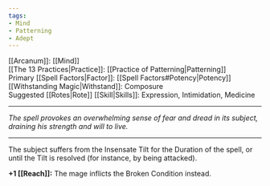 ```yaml
---
tags:
- Mind
- Patterning
- Adept
---
```


[[Arcanum]]: [[Mind]]\
[[The 13 Practices|Practice]]: [[Practice of Patterning|Patterning]]\
Primary [[Spell Factors|Factor]]: [[Spell Factors#Potency|Potency]]\
[[Withstanding Magic|Withstand]]: Composure\
Suggested [[Rotes|Rote]] [[Skill|Skills]]: Expression, Intimidation, Medicine

---

_The spell provokes an overwhelming sense of fear and dread in its subject, draining his strength and will to live._

---

The subject suffers from the Insensate Tilt for the Duration of the spell, or until the Tilt is resolved (for instance, by being attacked).

**+1 [[Reach]]:** The mage inflicts the Broken Condition instead.